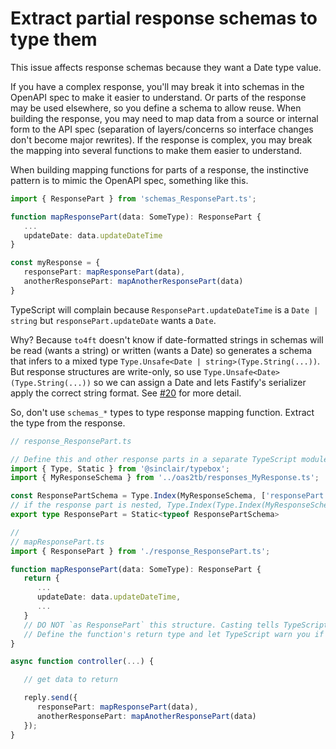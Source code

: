 # Extract partial response schemas to type them

This issue affects response schemas because they want a Date type value.

If you have a complex response, you'll may break it into schemas in the OpenAPI spec to make it easier to understand. Or parts of the response may be used elsewhere, so you define a schema to allow reuse. When building the response, you may need to map data from a source or internal form to the API spec (separation of layers/concerns so interface changes don't become major rewrites). If the response is complex, you may break the mapping into several functions to make them easier to understand.

When building mapping functions for parts of a response, the instinctive pattern is to mimic the OpenAPI spec, something like this.

```typescript
import { ResponsePart } from 'schemas_ResponsePart.ts';

function mapResponsePart(data: SomeType): ResponsePart {
   ...
   updateDate: data.updateDateTime
}

const myResponse = {
   responsePart: mapResponsePart(data),
   anotherResponsePart: mapAnotherResponsePart(data)
}
```

TypeScript will complain because `ResponsePart.updateDateTime` is a `Date | string` but `responsePart.updateDate` wants a `Date`. 

Why? Because `to4ft` doesn't know if date-formatted strings in schemas will be read (wants a string) or written (wants a Date) so generates a schema that infers to a mixed type `Type.Unsafe<Date | string>(Type.String(...))`. But response structures are write-only, so use `Type.Unsafe<Date>(Type.String(...))` so we can assign a Date and lets Fastify's serializer apply the correct string format. See [#20](https://github.com/jmjf/to4ft/issues/20) for more detail.

So, don't use `schemas_*` types to type response mapping function. Extract the type from the response.

```typescript
// response_ResponsePart.ts

// Define this and other response parts in a separate TypeScript module and import the types to avoid deriving them for every API call.
import { Type, Static } from '@sinclair/typebox';
import { MyResponseSchema } from '../oas2tb/responses_MyResponse.ts';

const ResponsePartSchema = Type.Index(MyResponseSchema, ['responsePart']);
// if the response part is nested, Type.Index(Type.Index(MyResponseSchema, ['outer']), ['responsePart'])
export type ResponsePart = Static<typeof ResponsePartSchema>

//
// mapResponsePart.ts
import { ResponsePart } from './response_ResponsePart.ts';

function mapResponsePart(data: SomeType): ResponsePart {
   return {
      ...
      updateDate: data.updateDateTime,
      ...
   }
   // DO NOT `as ResponsePart` this structure. Casting tells TypeScript not to check types on the structure.
   // Define the function's return type and let TypeScript warn you if you build a return structure that doesn't fit.
}

async function controller(...) {

   // get data to return

   reply.send({
      responsePart: mapResponsePart(data),
      anotherResponsePart: mapAnotherResponsePart(data)
   });
}
```
